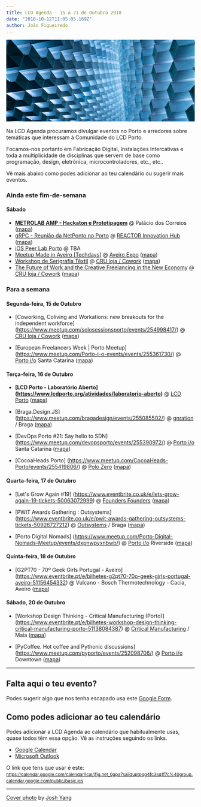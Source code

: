 ```yaml
---
title: LCD Agenda - 15 a 21 de Outubro 2018
date: "2018-10-12T11:05:05.169Z"
author: João Figueiredo
---
```


![Let's Make It](josh-yang-1095167-unsplash.jpg)


Na LCD Agenda procuramos divulgar eventos no Porto e arredores sobre temáticas que interessam à Comunidade do LCD Porto.

Focamos-nos portanto em Fabricação Digital, Instalações Intercativas e toda a multiplicidade de disciplinas que servem de base como programação, design, eletrónica, microcontroladores, etc., etc..

Vê mais abaixo como podes adicionar ao teu calendário ou sugerir mais eventos.



### Ainda este fim-de-semana


#### Sábado
* **[METROLAB AMP - Hackaton e Prototipagem](https://metrolab.amp.pt/evento/concurso-hackaton-prototipagem/)**
@ Palácio dos Correios
([mapa](https://goo.gl/maps/Uvr8FwJCjvR2))
* [gRPC - Reunião da NetPonto no Porto](https://www.eventbrite.co.uk/e/23a-reuniao-da-netponto-no-porto-tickets-50915579870)
@ [REACTOR Innovation Hub](https://reactorhub.io/)
([mapa](https://goo.gl/maps/jHDyounA2Ds))
* [iOS Peer Lab Porto](https://www.meetup.com/iOS-Peer-Lab-Porto/events/krvrdqyxnbrb/)
@ TBA
* [Meetup Made in Aveiro [Techdays]](https://www.facebook.com/events/486095031873318/)
@ [Aveiro Expo](http://aveiroexpo.com/)
([mapa](https://goo.gl/maps/oa4Pbksvj3t))
* [Workshop de Serigrafia Têxtil](https://www.facebook.com/events/671771003191654/)
@ [CRU loja / Cowork](http://cru-cowork.com/)
([mapa](https://goo.gl/maps/tpq96ddZ6JA2))
* [The Future of Work and the Creative Freelancing in the New Economy](https://www.meetup.com/solosessionsporto/events/254997405/)
@ [CRU loja / Cowork](http://cru-cowork.com/)
([mapa](https://goo.gl/maps/tpq96ddZ6JA2))




### Para a semana

#### Segunda-feira, 15 de Outubro

* [Coworking, Coliving and Workations: new breakouts for the independent workforce]
(https://www.meetup.com/solosessionsporto/events/254998417/)
@ [CRU loja / Cowork](http://cru-cowork.com/)
([mapa](https://goo.gl/maps/tpq96ddZ6JA2))

* [European Freelancers Week | Porto Meetup]
(https://www.meetup.com/Porto-i-o-events/events/255361730/)
@ [Porto i/o](http://porto.io/) Santa Catarina
([mapa](https://goo.gl/maps/psfyAW9T3nF2))


#### Terça-feira, 16 de Outubro

* **[LCD Porto - Laboratório Aberto]
(https://www.lcdporto.org/atividades/laboratorio-aberto)**
@ [LCD Porto](https://lcdporto.org/)
([mapa](https://goo.gl/maps/A65zj4ZXTrp))

* [Braga.Design.JS]
(https://www.meetup.com/bragadesign/events/255085502/)
@ [gnration](http://www.gnration.pt/) / Braga
([mapa](https://goo.gl/maps/FoRAom2wzhF2))

* [DevOps Porto #21: Say hello to SDN]
(https://www.meetup.com/devopsporto/events/255390972/)
@ [Porto i/o](http://porto.io/) Santa Catarina
([mapa](https://goo.gl/maps/psfyAW9T3nF2))

* [CocoaHeads Porto]
(https://www.meetup.com/CocoaHeads-Porto/events/255419806/)
@ [Polo Zero](http://polozero.fap.pt/)
([mapa](https://maps.google.com/?cid=6452894895241246126))


#### Quarta-feira, 17 de Outubro

* [Let's Grow Again #19]
(https://www.eventbrite.co.uk/e/lets-grow-again-19-tickets-50063072999)
@ [Founders Founders](http://www.founders-founders.com/)
([mapa](https://maps.google.com/?cid=3857852217621409279))

* [PWIT Awards Gathering : Outsystems]
(https://www.eventbrite.co.uk/e/pwit-awards-gathering-outsystems-tickets-50926727212)
@ [Outsystems](https://www.outsystems.com/) / Braga
([mapa](https://goo.gl/maps/g3UBnjgffA52))

* [Porto Digital Nomads]
(https://www.meetup.com/Porto-Digital-Nomads-Meetup/events/dxpnwpyxnbwb/)
@ [Porto i/o](http://porto.io/) Riverside
([mapa](https://goo.gl/maps/AZdcydFrGqC2))


#### Quinta-feira, 18 de Outubro

* [G2PT70 - 70º Geek Girls Portugal - Aveiro]
(https://www.eventbrite.pt/e/bilhetes-g2pt70-70o-geek-girls-portugal-aveiro-51156454332)
@ Vulcano - Bosch Thermotechnology - Cacia, Aveiro
([mapa](https://goo.gl/maps/Ft5ZmPG92q52))


#### Sábado, 20 de Outubro

* [Workshop Design Thinking - Critical Manufacturing (Porto)]
(https://www.eventbrite.pt/e/bilhetes-workshop-design-thinking-critical-manufacturing-porto-51138084387)
@ [Critical Manufacturing](http://www.criticalmanufacturing.com/) / Maia
([mapa](https://goo.gl/maps/6dPeYTQeR7m))

* [PyCoffee. Hot coffee and Pythonic discussions]
(https://www.meetup.com/pyporto/events/252098706/)
@ [Porto i/o](http://porto.io/) Downtown
([mapa](https://maps.google.com/?cid=12457545381001472324))





---

## Falta aqui o teu evento?

Podes sugerir algo que nos tenha escapado usa este [Google Form](https://docs.google.com/forms/d/e/1FAIpQLSd_lOqzaRXBpCmAbJ9ODMuWPgkLzaN4xABgRX6HXPpDSDUB7Q/viewform?usp=sf_link).

## Como podes adicionar ao teu calendário

Podes adicionar a LCD Agenda ao calendário que habitualmente usas, quase todos têm essa opção. Vê as instruções seguindo os links.

* [Google Calendar](https://support.google.com/calendar/answer/37100?co=GENIE.Platform%3DDesktop&hl=en)
* [Microsoft Outlook](https://support.office.com/en-us/article/Import-or-subscribe-to-a-calendar-in-Outlook-com-cff1429c-5af6-41ec-a5b4-74f2c278e98c)

O link que tens que usar é este:
<small>
https://calendar.google.com/calendar/ical/jfig.net_0gpa7saiiduptpqg4fc3sq1f7c%40group.calendar.google.com/public/basic.ics
</small>


---
<a href="https://unsplash.com/photos/JHVLDegi89s" target="_blank">Cover photo</a>
by <a href="https://unsplash.com/@joshyangg" target="_blank">Josh Yang</a>
